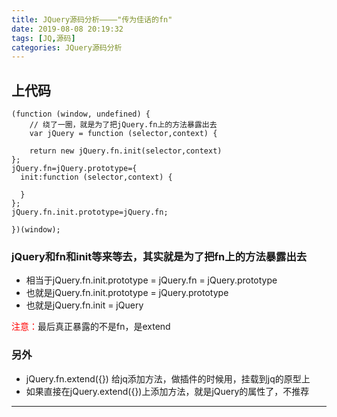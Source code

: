 ```yaml
---
title: JQuery源码分析————"传为佳话的fn"
date: 2019-08-08 20:19:32
tags: [JQ,源码]
categories: JQuery源码分析
---
```

## 上代码
    (function (window, undefined) {
        // 绕了一圈，就是为了把jQuery.fn上的方法暴露出去
        var jQuery = function (selector,context) {

        return new jQuery.fn.init(selector,context)
    };
    jQuery.fn=jQuery.prototype={
      init:function (selector,context) {
        
      }
    };
    jQuery.fn.init.prototype=jQuery.fn;

    })(window);

### jQuery和fn和init等来等去，其实就是为了把fn上的方法暴露出去
- 相当于jQuery.fn.init.prototype = jQuery.fn = jQuery.prototype
- 也就是jQuery.fn.init.prototype = jQuery.prototype
- 也就是jQuery.fn.init = jQuery

<font style="color:red">注意：</font>最后真正暴露的不是fn，是extend

### 另外
- jQuery.fn.extend({}) 给jq添加方法，做插件的时候用，挂载到jq的原型上
- 如果直接在jQuery.extend({})上添加方法，就是jQuery的属性了，不推荐

***
